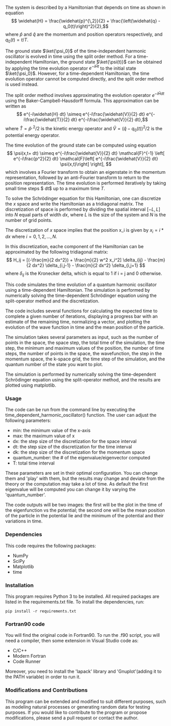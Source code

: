 The system is described by a Hamiltonian that depends on time as shown in equation $$
\widehat{H} = \frac{\widehat{p}^{\,2}}{2} + \frac{\left(\widehat{q} - q_0(t)\right)^2}{2},$$ where $\widehat{p}$ and $\widehat{q}$ are the momentum and position operators respectively, and $q_0(t) = t/T$.

The ground state $\ket{\psi_0}$ of the time-independent harmonic oscillator is evolved in time using the split order method. For a time-independent Hamiltonian, the ground state $\ket{\psi(t)}$ can be obtained by applying the time evolution operator $e^{-i\widehat{H}t}$ to the initial state $\ket{\psi_0}$. However, for a time-dependent Hamiltonian, the time evolution operator cannot be computed directly, and the split order method is used instead.

The split order method involves approximating the evolution operator $e^{-i\widehat{H} dt}$ using the Baker-Campbell-Hausdorff formula. This approximation can be written as $$
e^{-i\widehat{H} dt} \simeq e^{-i\frac{\widehat{V}}{2} dt} e^{-i\frac{\widehat{T}}{2} dt} e^{-i\frac{\widehat{V}}{2} dt},$$ where $\widehat{T}=\widehat{p}^{,2}/2$ is the kinetic energy operator and $\widehat{V}=(\widehat{q}-q_0(t))^2/2$ is the potential energy operator.

The time evolution of the ground state can be computed using equation $$
\psi(x,t+ dt) \simeq e^{-i\frac{\widehat{V}}{2} dt} \mathcal{F}^{-1} \left[ e^{-i\frac{p^2}{2} dt} \mathcal{F}\left[ e^{-i\frac{\widehat{V}}{2}  dt} \psi(x,t)\right] \right],
$$ which involves a Fourier transform to obtain an eigenstate in the momentum representation, followed by an anti-Fourier transform to return to the position representation. The time evolution is performed iteratively by taking small time steps $ dt$ up to a maximum time $T$.

To solve the Schrödinger equation for this Hamiltonian, one can discretize the $x$ space and write the Hamiltonian as a tridiagonal matrix. The discretization of space is performed by dividing the spatial interval $[-L, L]$ into $N$ equal parts of width $dx$, where $L$ is the size of the system and $N$ is the number of grid points.

The discretization of $x$ space implies that the position x_i is given by $x_i = i*dx$ where $i = 0, 1, 2, ..., N$.

In this discretization, eache component of the Hamiltonian can be approximated by the following tridiagonal matrix:
$$
H_ij = [(-\frac{m}{2 dx^2}) + \frac{m}{2} w^2 x_i^2] \delta_{ij} - \frac{m}{2 dx^2}  \delta_{i,j-1} - \frac{m}{2 dx^2} \delta_{i,j+1}
$$
where $\delta_{ij}$ is the Kronecker delta, which is equal to 1 if i = j and 0 otherwise.

This code simulates the time evolution of a quantum harmonic oscillator using a time-dependent Hamiltonian. The simulation is performed by numerically solving the time-dependent Schrödinger equation using the split-operator method and the discretization.

The code includes several functions for calculating the expected time to complete a given number of iterations, displaying a progress bar with an estimate of the remaining time, normalizing a vector, and plotting the evolution of the wave function in time and the mean position of the particle.

The simulation takes several parameters as input, such as the number of points in the space, the space step, the total time of the simulation, the time step, the minimum and maximum values of the position, the number of time steps, the number of points in the space, the wavefunction, the step in the momentum space, the k-space grid, the time step of the simulation, and the quantum number of the state you want to plot.

The simulation is performed by numerically solving the time-dependent Schrödinger equation using the split-operator method, and the results are plotted using matplotlib.

### Usage
The code can be run from the command line by executing the time_dependent_harmonic_oscillator() function. The user can adjust the following parameters:

* min: the minimum value of the x-axis
* max: the maximum value of x
* dx: the step size of the discretization for the space interval
* dt: the step size of the discretization for the time interval
* dk: the step size of the discretization for the momentum space
* quantum_number: the # of the eigenvalue/eigenvector computed
* T: total time interval

These parameters are set in their optimal configuration. You can change them and 'play' with them, but the results may change and deviate from the theory or the computation may take a lot of time. As default the first eigenvalue will be computed you can change it by varying the 'quantum_number'.  

The code outputs will be two images: the first will be the plot in the time of the eigenfunction vs the potential; the second one will be the mean position of the particle in the potential lie and the minimum of the potential and their variations in time.

### Dependencies
This code requires the following packages:

* NumPy
* SciPy
* Matplotlib
* time

### Installation

This program requires Python 3 to be installed. All required packages are listed in the requirements.txt file. To install the dependencies, run:

```
pip install -r requirements.txt
```

### Fortran90 code

You will find the original code in Fortran90. To run the .f90 script, you will need a compiler, then some extension in Visual Studio code as:

- C/C++
- Modern Fortran
- Code Runner

Moreover, you need to install the 'lapack' library and 'Gnuplot'(adding it to the PATH variable) in order to run it.

### Modifications and Contributions

This program can be extended and modified to suit different purposes, such as modeling natural processes or generating random data for testing purposes. If you would like to contribute to the program or propose modifications, please send a pull request or contact the author.

